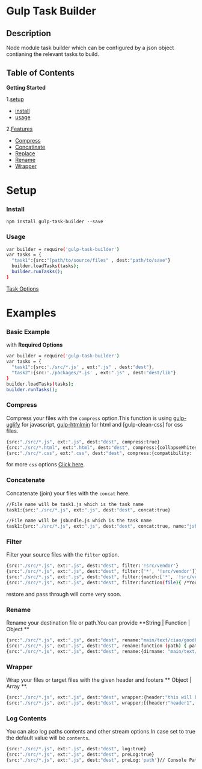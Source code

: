 # Gulp Task Builder

## Description
Node module task builder which can be configured by a json object contianing the relevant tasks to build.


Table of Contents
-----------------
**Getting Started**

1.[setup]()
  - [install]()
  - [usage]()
   
2.[Features]()
  - [Compress]()
  - [Concatinate]()
  - [Replace]()
  - [Rename]()
  - [Wrapper]()
  
Setup
============

### Install
```npm install gulp-task-builder --save ```

### Usage
```sh
var builder = require('gulp-task-builder')
var tasks = {
  "task1":{src:"[path/to/source/files" , dest:"path/to/save"}
  builder.loadTasks(tasks);
  builder.runTasks();
}
```

[Task Options]()

Examples
=============

### Basic Example
with **Required Options**

```sh
var builder = require('gulp-task-builder')
var tasks = {
  "task1":{src:'./src/*.js' , ext:".js" , dest:"dest"},
  "task2":{src:'./packages/*.js' , ext:".js" , dest:"dest/lib"}
}
builder.loadTasks(tasks);
builder.runTasks();
```
### Compress
Compress your files with the ``compress`` option.This function is using [gulp-uglify]() for javascript, [gulp-htmlmin]() for html and [gulp-clean-css] for css files. 

```sh
{src:"./src/*.js", ext:".js", dest:"dest", compress:true}
{src:"./src/*.html", ext:".html", dest:"dest", compress:{collapseWhitespace: true}}
{src:"./src/*.css", ext:".css", dest:"dest", compress:{compatibility: 'ie8'}}
```
for more ``css`` options [Click here]().

### Concatenate

Concatenate (join) your files with the ``concat`` here.

```sh
//File name will be task1.js which is the task name
task1:{src:"./src/*.js", ext:".js", dest:"dest", concat:true}

//File name will be jsbundle.js which is the task name
task1:{src:"./src/*.js", ext:".js", dest:"dest", concat:true, name:"jsbundle"}
```

### Filter
Filter your source files with the ``filter`` option.

```sh
{src:"./src/*.js", ext:".js", dest:"dest", filter:'!src/vendor'}
{src:"./src/*.js", ext:".js", dest:"dest", filter:['*', '!src/vendor']}
{src:"./src/*.js", ext:".js", dest:"dest", filter:{match:['*', '!src/vendor'], options:{restore:true, passthrough:true, dot:true}}}
{src:"./src/*.js", ext:".js", dest:"dest", filter:function(file){ /*You can access file.cwd, file.base, file.path and file.contents */ }}
```
restore and pass through will come very soon.

### Rename
Rename your destination file or path.You can provide **String | Function | Object **
```sh
{src:"./src/*.js", ext:".js", dest:"dest", rename:"main/text/ciao/goodbye.md"}
{src:"./src/*.js", ext:".js", dest:"dest", rename:function (path) { path.dirname += "/ciao"; path.basename += "-goodbye"; path.extname = ".md" }}
{src:"./src/*.js", ext:".js", dest:"dest", rename:{dirname: "main/text/ciao", basename: "aloha", prefix: "bonjour-", suffix: "-hola", extname: ".md"}}
```

### Wrapper
Wrap your files or target files with the given header and footers ** Object | Array **.

```sh
{src:"./src/*.js", ext:".js", dest:"dest", wrapper:{header:"this will be header", footer:"this will be footer"}}
{src:"./src/*.js", ext:".js", dest:"dest", wrapper:[{header:"header1", footer:"footer1"}{header:"headerN", footer:"footerN"}]}
```
### Log Contents
You can also log paths contents and other stream options.In case set to true the default value will be ``contents``.
```sh
{src:"./src/*.js", ext:".js", dest:"dest", log:true}
{src:"./src/*.js", ext:".js", dest:"dest", preLog:true}
{src:"./src/*.js", ext:".js", dest:"dest", preLog:'path'}// Console Paths
```





